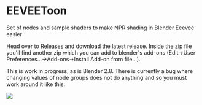 # EEVEEToon
Set of nodes and sample shaders to make NPR shading in Blender Eeevee easier

Head over to [Releases](https://github.com/kanzwataru/EEVEEToon/releases) and download the
latest release. Inside the zip file you'll find another zip which you can add to blender's
add-ons (Edit->User Preferences...->Add-ons->Install Add-on from file...).

This is work in progress, as is Blender 2.8. There is currently a bug where changing values
of node groups does not do anything and so you must work around it like this:

![](https://i.imgur.com/XxVi2Yz.png)
